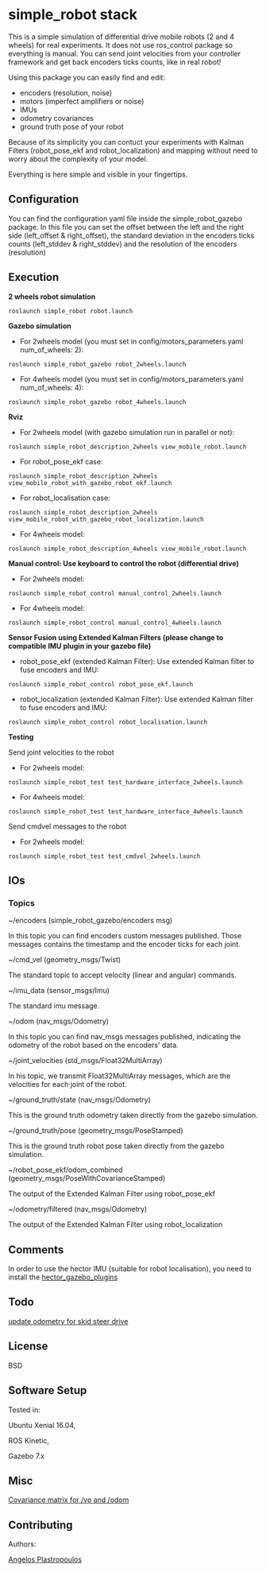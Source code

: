 # simple_robot stack

This is a simple simulation of differential drive mobile robots (2 and 4 wheels)
for real experiments. It does not use ros_control package so everything is manual.
You can send joint velocities from your controller framework and get back
encoders ticks counts, like in real robot!

Using this package you can easily find and edit:
- encoders (resolution, noise)
- motors (imperfect amplifiers or noise)
- IMUs
- odometry covariances
- ground truth pose of your robot

Because of its simplicity you can contuct your experiments with Kalman Filters
(robot_pose_ekf and robot_localization) and mapping without need to worry about
the complexity of your model.

Everything is here simple and visible in your fingertips.

## Configuration

You can find the configuration yaml file inside the simple_robot_gazebo package.
In this file you can set the offset between the left and the right side
(left_offset & right_offset), the standard deviation in the encoders ticks counts
(left_stddev & right_stddev) and the resolution  of the encoders (resolution)


## Execution

__2 wheels robot simulation__
```
roslaunch simple_robot robot.launch

```

__Gazebo simulation__

* For 2wheels model (you must set in config/motors_parameters.yaml num_of_wheels: 2):

```
roslaunch simple_robot_gazebo robot_2wheels.launch

```

* For 4wheels model (you must set in config/motors_parameters.yaml num_of_wheels: 4):

```
roslaunch simple_robot_gazebo robot_4wheels.launch
```


__Rviz__

* For 2wheels model (with gazebo simulation run in parallel or not):

```
roslaunch simple_robot_description_2wheels view_mobile_robot.launch
```

* For robot_pose_ekf case:
```
roslaunch simple_robot_description_2wheels view_mobile_robot_with_gazebo_robot_ekf.launch
```

* For robot_localisation case:
```
roslaunch simple_robot_description_2wheels view_mobile_robot_with_gazebo_robot_localization.launch
```

* For 4wheels model:

```
roslaunch simple_robot_description_4wheels view_mobile_robot.launch
```


__Manual control: Use keyboard to control the robot (differential drive)__

* For 2wheels model:

```
roslaunch simple_robot_control manual_control_2wheels.launch
```

* For 4wheels model:

```
roslaunch simple_robot_control manual_control_4wheels.launch
```


__Sensor Fusion using Extended Kalman Filters (please change to compatible IMU plugin in your gazebo file)__

* robot_pose_ekf (extended Kalman Filter): Use extended Kalman filter to fuse encoders and IMU:
```
roslaunch simple_robot_control robot_pose_ekf.launch
```

* robot_localization (extended Kalman Filter): Use extended Kalman filter to fuse encoders and IMU:
```
roslaunch simple_robot_control robot_localisation.launch
```

__Testing__

Send joint velocities to the robot

* For 2wheels model:

```
roslaunch simple_robot_test test_hardware_interface_2wheels.launch
```

* For 4wheels model:

```
roslaunch simple_robot_test test_hardware_interface_4wheels.launch
```

Send cmdvel messages to the robot

* For 2wheels model:

```
roslaunch simple_robot_test test_cmdvel_2wheels.launch
```


## IOs

### Topics

~/encoders (simple_robot_gazebo/encoders msg)

In this topic you can find encoders custom messages published. Those messages contains the
timestamp and the encoder ticks for each joint.

~/cmd_vel (geometry_msgs/Twist)

The standard topic to accept velocity (linear and angular) commands.

~/imu_data (sensor_msgs/Imu)

The standard imu message. 

~/odom (nav_msgs/Odometry)

In this topic you can find nav_msgs messages published, indicating the odometry
of the robot based on the encoders' data.

~/joint_velocities (std_msgs/Float32MultiArray)

In his topic, we transmit Float32MultiArray messages, which are the velocities for
each joint of the robot.

~/ground_truth/state (nav_msgs/Odometry)

This is the ground truth odometry taken directly from the gazebo simulation.

~/ground_truth/pose (geometry_msgs/PoseStamped)

This is the ground truth robot pose taken directly from the gazebo simulation.

~/robot_pose_ekf/odom_combined (geometry_msgs/PoseWithCovarianceStamped)

The output of the Extended Kalman Filter using robot_pose_ekf

~/odometry/filtered (nav_msgs/Odometry)

The output of the Extended Kalman Filter using robot_localization


## Comments
In order to use the hector IMU (suitable for robot localisation), you need to install the [hector_gazebo_plugins](http://wiki.ros.org/hector_gazebo_plugins)

## Todo

[update odometry for skid steer drive](http://docs.ros.org/jade/api/gazebo_plugins/html/gazebo__ros__skid__steer__drive_8cpp_source.html)


## License

BSD


## Software Setup

Tested in:

Ubuntu Xenial 16.04,

ROS Kinetic,

Gazebo 7.x


## Misc

[Covariance matrix for /vo and /odom](https://answers.ros.org/question/64759/covariance-matrix-for-vo-and-odom/)


## Contributing

Authors:

[Angelos Plastropoulos](angelos.plastropoulos@innotecuk.com)
